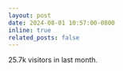 ```yaml
---
layout: post
date: 2024-08-01 10:57:00-0800
inline: true
related_posts: false
---
```

25.7k visitors in last month.